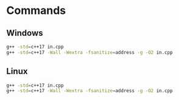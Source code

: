 # Commands

## Windows

```bash
g++ -std=c++17 in.cpp
g++ -std=c++17 -Wall -Wextra -fsanitize=address -g -O2 in.cpp
```

## Linux

```bash
g++ -std=c++17 in.cpp
g++ -std=c++17 -Wall -Wextra -fsanitize=address -g -O2 in.cpp
```
